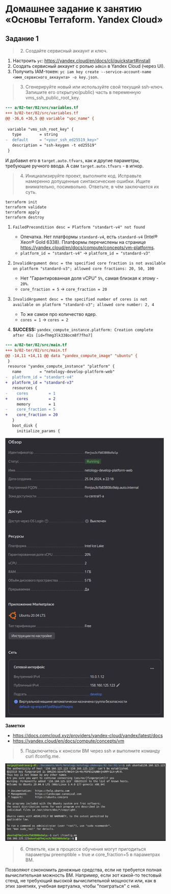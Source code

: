 # Домашнее задание к занятию «Основы Terraform. Yandex Cloud»



## Задание 1


> 2. Создайте сервисный аккаунт и ключ.

1. Настроить `yc`: https://yandex.cloud/en/docs/cli/quickstart#install
2. Создать сервисный аккаунт с ролью `admin` в Yandex Cloud (через UI).
3. Получить IAM-токен: `yc iam key create --service-account-name <имя_сервисного_аккаунта> -o key.json`.


> 3. Сгенерируйте новый или используйте свой текущий ssh-ключ. Запишите его открытую(public) часть в переменную vms_ssh_public_root_key.

```diff
--- a/02-ter/02/src/variables.tf
+++ b/02-ter/02/src/variables.tf
@@ -36,6 +36,5 @@ variable "vpc_name" {
 
 variable "vms_ssh_root_key" {
   type        = string
-  default     = "<your_ssh_ed25519_key>"
   description = "ssh-keygen -t ed25519"
 }
```

И добавил его в `target.auto.tfvars`, как и другие параметры, требующие ручного ввода.
А сам `target.auto.tfvars` - в игнор.


> 4. Инициализируйте проект, выполните код. Исправьте намеренно допущенные синтаксические ошибки. Ищите внимательно, посимвольно. Ответьте, в чём заключается их суть.

```shell
terraform init
terraform validate
terraform apply
terraform destroy
```

1. `FailedPrecondition desc = Platform "standart-v4" not found`

    * Опечатка.
        Нет платформы `standard-v4`, есть `standard-v4` (Intel® Xeon® Gold 6338).
        Платформы перечислены на странице https://yandex.cloud/en/docs/compute/concepts/vm-platforms.
    * `platform_id = "standart-v4"` -> `platform_id = "standard-v3"`

2. `InvalidArgument desc = the specified core fraction is not available on platform "standard-v3"; allowed core fractions: 20, 50, 100`

    * Нет "Гарантированная доля vCPU" `5%`, самая близкая к этому - `20%`.
    * `core_fraction = 5` -> `core_fraction = 20`

3. `InvalidArgument desc = the specified number of cores is not available on platform "standard-v3"; allowed core number: 2, 4`

    * То же самое про количество ядер.
    * `cores = 1` -> `cores = 2`

4. **SUCCESS:** `yandex_compute_instance.platform: Creation complete after 41s [id=fhmg3lk338ocm8f7fho7]`

```diff
--- a/02-ter/02/src/main.tf
+++ b/02-ter/02/src/main.tf
@@ -14,11 +14,11 @@ data "yandex_compute_image" "ubuntu" {
 }
 resource "yandex_compute_instance" "platform" {
   name        = "netology-develop-platform-web"
-  platform_id = "standart-v4"
+  platform_id = "standard-v3"
   resources {
-    cores         = 1
+    cores         = 2
     memory        = 1
-    core_fraction = 5
+    core_fraction = 20
   }
   boot_disk {
     initialize_params {
```

![Result](files/ter-02-1-4.jpg)

**Заметки**
* https://docs.comcloud.xyz/providers/yandex-cloud/yandex/latest/docs
* https://yandex.cloud/en/docs/compute/concepts/vm


> 5. Подключитесь к консоли ВМ через ssh и выполните команду curl ifconfig.me.

![Result](files/ter-02-1-5.jpg)


> 6. Ответьте, как в процессе обучения могут пригодиться параметры preemptible = true и core_fraction=5 в параметрах ВМ.

Позволяют сэкономить денежные средства,
если не требуется полная вычислительная можность ВМ.
Например, если эот какой-то тестовый стенд, не требующий высокой вычислительной мощности
или, как в этих занятиях, учебная виртуалка, чтобы "поиграться" с ней.